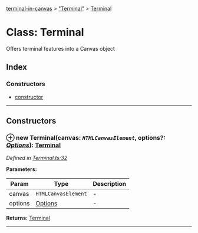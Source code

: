 [terminal-in-canvas](../README.md) > ["Terminal"](../modules/_terminal_.md) > [Terminal](../classes/_terminal_.terminal.md)



# Class: Terminal


Offers terminal features into a Canvas object

## Index

### Constructors

* [constructor](_terminal_.terminal.md#constructor)



---
## Constructors
<a id="constructor"></a>


### ⊕ **new Terminal**(canvas: *`HTMLCanvasElement`*, options?: *[Options](../interfaces/_terminal_.options.md)*): [Terminal](_terminal_.terminal.md)


*Defined in [Terminal.ts:32](https://github.com/danikaze/terminal-in-canvas/blob/8e7af1d/src/Terminal.ts#L32)*



**Parameters:**

| Param | Type | Description |
| ------ | ------ | ------ |
| canvas | `HTMLCanvasElement`   |  - |
| options | [Options](../interfaces/_terminal_.options.md)   |  - |





**Returns:** [Terminal](_terminal_.terminal.md)

---



